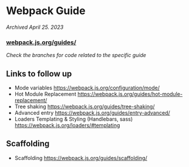 # Webpack Guide

*Archived April 25. 2023*

### [webpack.js.org/guides/](https://webpack.js.org/guides/)

_Check the branches for code related to the specific guide_

## Links to follow up

* Mode variables https://webpack.js.org/configuration/mode/
* Hot Module Replacement https://webpack.js.org/guides/hot-module-replacement/
* Tree shaking https://webpack.js.org/guides/tree-shaking/
* Advanced entry https://webpack.js.org/guides/entry-advanced/
* Loaders Templating & Styling (Handlebars, sass) https://webpack.js.org/loaders/#templating

## Scaffolding

* Scaffolding https://webpack.js.org/guides/scaffolding/
